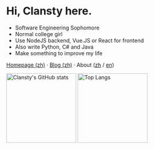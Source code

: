 # Hi, Clansty here.

- Software Engineering Sophomore
- Normal college girl
- Use NodeJS backend, Vue.JS or React for frontend
- Also write Python, C# and Java
- Make something to improve my life

[Homepage (zh)](https://clansty.com) · [Blog (zh)](https://nyac.at) · About ([zh](https://clansty.com/about?lang=zh) / [en](https://clansty.com/about?lang=en))


<img src="https://github-readme-stats-one-bice.vercel.app/api?username=clansty&count_private=true&theme=calm&show_icons=true&include_all_commits=true&role=OWNER,ORGANIZATION_MEMBER,COLLABORATOR" alt="Clansty's GitHub stats" height="185px" /> <img src="https://github-readme-stats-one-bice.vercel.app/api/top-langs/?username=clansty&layout=compact&langs_count=8&theme=calm&role=OWNER,COLLABORATOR" alt="Top Langs" height="185px" />
